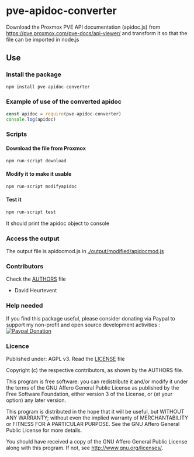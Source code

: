 # pve-apidoc-converter
Download the Proxmox PVE API documentation (apidoc.js) from https://pve.proxmox.com/pve-docs/api-viewer/ and transform it so that the file can be imported in node.js

## Use

### Install the package
```javascript
npm install pve-apidoc-converter
```

### Example of use of the converted apidoc
```javascript
const apidoc = require(pve-apidoc-converter)
console.log(apidoc)
```

### Scripts

#### Download the file from Proxmox
```javascript
npm run-script download
```

#### Modify it to make it usable
```javascript
npm run-script modifyapidoc
```

#### Test it
```javascript
npm run-script test
```

It should print the apidoc object to console

### Access the output
The output file is apidocmod.js in [./output/modified/apidocmod.js](https://github.com/dheurtev/pve-apidoc-converter/blob/main/output/modified/apidocmod.js)

### Contributors
Check the [AUTHORS](https://github.com/dheurtev/pve-apidoc-converter/blob/main/AUTHORS) file
- David Heurtevent

### Help needed
If you find this package useful, please consider donating via Paypal to support my non-profit and open source development activities :
[![Paypal Donation](https://www.paypalobjects.com/en_US/FR/i/btn/btn_donateCC_LG.gif)](https://www.paypal.com/donate?hosted_button_id=MU8N9KU6VLBME)

### Licence
Published under: AGPL v3. 
Read the [LICENSE](https://github.com/dheurtev/pve-apidoc-converter/blob/main/LICENSE) file

Copyright (c) the respective contributors, as shown by the AUTHORS file.

This program is free software: you can redistribute it and/or modify
it under the terms of the GNU Affero General Public License as published
by the Free Software Foundation, either version 3 of the License, or
(at your option) any later version.

This program is distributed in the hope that it will be useful,
but WITHOUT ANY WARRANTY; without even the implied warranty of
MERCHANTABILITY or FITNESS FOR A PARTICULAR PURPOSE.  See the
GNU Affero General Public License for more details.

You should have received a copy of the GNU Affero General Public License
along with this program.  If not, see <http://www.gnu.org/licenses/>.

